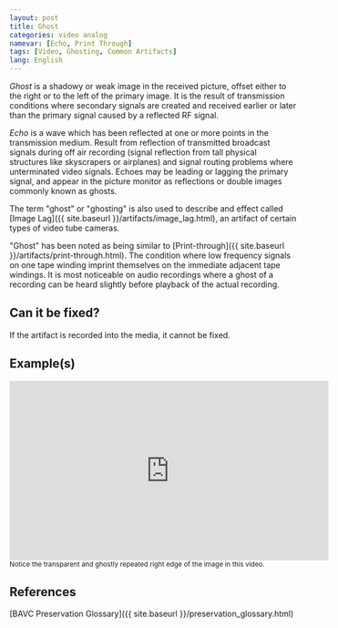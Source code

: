 ```yaml
---
layout: post
title: Ghost
categories: video analog
namevar: [Echo, Print Through]
tags: [Video, Ghosting, Common Artifacts]
lang: English
---
```


_Ghost_ is a shadowy or weak image in the received picture, offset either to the right or to the left of the primary image. It is the result of transmission conditions where secondary signals are created and received earlier or later than the primary signal caused by a reflected RF signal.

_Echo_ is a wave which has been reflected at one or more points in the transmission medium. Result from reflection of transmitted broadcast signals during off air recording (signal reflection from tall physical structures like skyscrapers or airplanes) and signal routing problems where unterminated video signals. Echoes may be leading or lagging the primary signal, and appear in the picture monitor as reflections or double images commonly known as ghosts.

The term "ghost" or "ghosting" is also used to describe and effect called [Image Lag]({{ site.baseurl }}/artifacts/image_lag.html), an artifact of certain types of video tube cameras.

"Ghost" has been noted as being similar to [Print-through]({{ site.baseurl }}/artifacts/print-through.html). The condition where low frequency signals on one tape winding imprint themselves on the immediate adjacent tape windings. It is most noticeable on audio recordings where a ghost of a recording can be heard slightly before playback of the actual recording.

## Can it be fixed?

If the artifact is recorded into the media, it cannot be fixed.

## Example(s)

<iframe src="https://archive.org/embed/AVAAAnalogTransmissionGhost" width="560" height="315" frameborder="0" webkitallowfullscreen="true" mozallowfullscreen="true" allowfullscreen></iframe>
<sub>Notice the transparent and ghostly repeated right edge of the image in this video.</sub>

## References
[BAVC Preservation Glossary]({{ site.baseurl }}/preservation_glossary.html)

